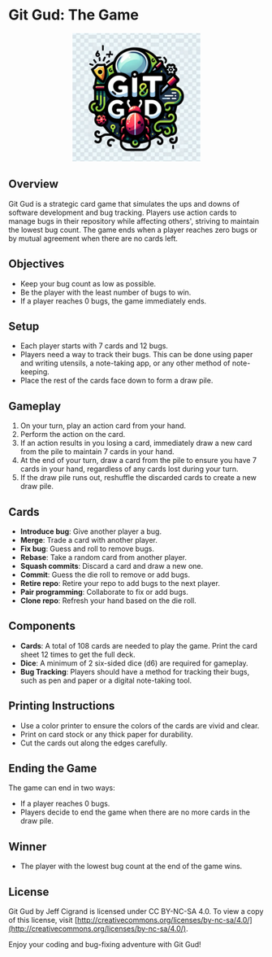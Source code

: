 # Git Gud: The Game
<p align="center">
  <img src="https://github.com/PeterAlfonsLoch/Git-Gud/blob/main/Git-Gud-Logo.png" width="50%" alt="Git Gud Logo">
</p>

## Overview
Git Gud is a strategic card game that simulates the ups and downs of software development and bug tracking. Players use action cards to manage bugs in their repository while affecting others', striving to maintain the lowest bug count. The game ends when a player reaches zero bugs or by mutual agreement when there are no cards left.

## Objectives
- Keep your bug count as low as possible.
- Be the player with the least number of bugs to win.
- If a player reaches 0 bugs, the game immediately ends.

## Setup
- Each player starts with 7 cards and 12 bugs.
- Players need a way to track their bugs. This can be done using paper and writing utensils, a note-taking app, or any other method of note-keeping.
- Place the rest of the cards face down to form a draw pile.

## Gameplay
1. On your turn, play an action card from your hand.
2. Perform the action on the card.
3. If an action results in you losing a card, immediately draw a new card from the pile to maintain 7 cards in your hand.
4. At the end of your turn, draw a card from the pile to ensure you have 7 cards in your hand, regardless of any cards lost during your turn.
5. If the draw pile runs out, reshuffle the discarded cards to create a new draw pile.

## Cards
- **Introduce bug**: Give another player a bug.
- **Merge**: Trade a card with another player.
- **Fix bug**: Guess and roll to remove bugs.
- **Rebase**: Take a random card from another player.
- **Squash commits**: Discard a card and draw a new one.
- **Commit**: Guess the die roll to remove or add bugs.
- **Retire repo**: Retire your repo to add bugs to the next player.
- **Pair programming**: Collaborate to fix or add bugs.
- **Clone repo**: Refresh your hand based on the die roll.

## Components
- **Cards**: A total of 108 cards are needed to play the game. Print the card sheet 12 times to get the full deck.
- **Dice**: A minimum of 2 six-sided dice (d6) are required for gameplay.
- **Bug Tracking**: Players should have a method for tracking their bugs, such as pen and paper or a digital note-taking tool.

## Printing Instructions
- Use a color printer to ensure the colors of the cards are vivid and clear.
- Print on card stock or any thick paper for durability.
- Cut the cards out along the edges carefully.

## Ending the Game
The game can end in two ways:
- If a player reaches 0 bugs.
- Players decide to end the game when there are no more cards in the draw pile.

## Winner
- The player with the lowest bug count at the end of the game wins.

## License
Git Gud by Jeff Cigrand is licensed under CC BY-NC-SA 4.0. To view a copy of this license, visit [http://creativecommons.org/licenses/by-nc-sa/4.0/](http://creativecommons.org/licenses/by-nc-sa/4.0/).

Enjoy your coding and bug-fixing adventure with Git Gud!
